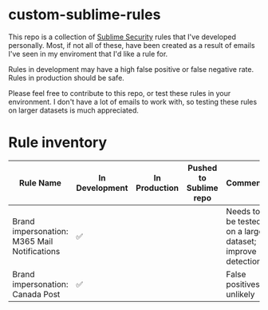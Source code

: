# custom-sublime-rules

This repo is a collection of [Sublime Security](https://github.com/sublime-security/sublime-platform) rules that I've developed personally.
Most, if not all of these, have been created as a result of emails I've seen in my enviroment that I'd like a rule for.

Rules in development may have a high false positive or false negative rate. Rules in production should be safe.

Please feel free to contribute to this repo, or test these rules in your environment.
I don't have a lot of emails to work with, so testing these rules on larger datasets is much appreciated.

# Rule inventory

| Rule Name                                             | In Development  | In Production | Pushed to Sublime repo | Comments  |
|------------------------------------------------------ |------------ |----------------------------- |---------- | ---------- |
| Brand impersonation: M365 Mail Notifications | ✅ | | | Needs to be tested on a larger dataset; improve detection |
| Brand impersonation: Canada Post | ✅ | | | False positives unlikely |

